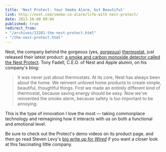 ```yaml
---
title: 'Nest Protect: Your Smoke Alarm, but Beautiful'
link: http://nest.com/smoke-co-alarm/life-with-nest-protect/
date: 2013-10-08 09:04
published: true
redirect_from:
- "/archives/13281-the-nest-protect.html"
- "/the-nest-protect.html"
---
```



Nest, the company behind the gorgeous (yes, [_gorgeous_]({{site.domain}}/public/nest-thermostat.jpg)) [thermostat](http://nest.com/thermostat/life-with-nest-thermostat/), just released their latest product: [a smoke and carbon monoxide detector called the Nest Protect](http://nest.com/smoke-co-alarm/life-with-nest-protect/). Tony Fadell, C.E.O. of Nest and Apple alumni, on his company's blog:

> It was never just about thermostats. At its core, Nest has always been about the home. We reinvent unloved home products to create simple, beautiful, thoughtful things. First we made an entirely different kind of thermostat, because saving energy should be easy. Now we've reinvented the smoke alarm, because safety is too important to be annoying.

This is the type of innovation I love the most &mdash; taking commonplace technology and reimagining how it interacts with us on both a functional and emotional level.

Be sure to check out the Protect's demo videos on its product page, and then go read Steven Levy's [big write up for _Wired_](http://www.wired.com/business/2013/10/nest-smoke-detector/all/) if you want a closer look at this fascinating little company.
